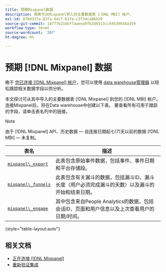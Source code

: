 ```yaml
---
title: 预期Mixpanel数据
description: 探索可从Mixpanel导入的主要数据表 [!DNL MBI] 帐户。
exl-id: 87bd337a-63fa-44cf-b1fe-c2f34ca86029
source-git-commit: 14777b216bf7aaeea0fb2d0513cc94539034a359
workflow-type: tm+mt
source-wordcount: '207'
ht-degree: 0%

---
```


# 预期 [!DNL Mixpanel] 数据

晚于 [您已连接 [!DNL Mixpanel] 帐户](../integrations/mixpanel.md)，您可以使用 [data warehouse管理器](../../../data-analyst/data-warehouse-mgr/tour-dwm.md) 以轻松跟踪相关数据字段以供分析。

本文探讨可从其中导入的主要数据表 [!DNL Mixpanel] 到您的 [!DNL MBI] 帐户。 连接Mixpanel后，将在Data warehouse中创建以下表。 要查看所有可用于跟踪的字段，请单击表名列中的链接。

>[!NOTE]
>
>由于 [!DNL Mixpanel] API、历史数据 — 自连接日期起七(7)天以前的数据 [!DNL MBI]  — 未复制。

| **表名** | **描述** |
|-----|-----|
| [`mixpanel\_export`](https://developer.mixpanel.com/reference/raw-data-export-api#datafeed) | 此表包含原始事件数据，包括事件、事件日期和平台存储段。 |
| [`mixpanel\_funnels`](https://developer.mixpanel.com/reference/raw-data-export-api#funnels-default) | 此表包含有关漏斗的数据，包括漏斗ID、漏斗长度（用户必须完成漏斗的天数）以及漏斗的开始和结束日期。 |
| [`mixpanel\_engage`](https://developer.mixpanel.com/reference/raw-data-export-api#engage-default) | 其中包含来自People Analytics的数据，包括会话ID、页面和用户信息以及上次查看用户的日期/时间。 |

{style="table-layout:auto"}

## 相关文档

* [正在连接 [!DNL Mixpanel]](../integrations/mixpanel.md)
* [重新验证集成](https://experienceleague.adobe.com/docs/commerce-knowledge-base/kb/how-to/mbi-reauthenticating-integrations.html?lang=en)
